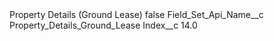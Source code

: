<?xml version="1.0" encoding="UTF-8"?>
<CustomMetadata xmlns="http://soap.sforce.com/2006/04/metadata" xmlns:xsi="http://www.w3.org/2001/XMLSchema-instance" xmlns:xsd="http://www.w3.org/2001/XMLSchema">
    <label>Property Details (Ground Lease)</label>
    <protected>false</protected>
    <values>
        <field>Field_Set_Api_Name__c</field>
        <value xsi:type="xsd:string">Property_Details_Ground_Lease</value>
    </values>
    <values>
        <field>Index__c</field>
        <value xsi:type="xsd:double">14.0</value>
    </values>
</CustomMetadata>

